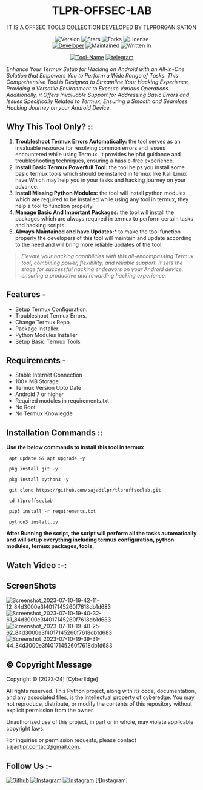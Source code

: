 <h1 align="center">TLPR-OFFSEC-LAB</h1>
<p align="center">
    IT IS A OFFSEC TOOLS COLLECTION DEVELOPED BY TLPRORGANISATION
</p>
<p align="center">
    <img alt="Version" src="https://img.shields.io/badge/Version-1.1-blue?style=for-the-badge&color=blue">
    <img alt="Stars" src="https://img.shields.io/github/stars/sajadtlpr/tlproffseclab?style=for-the-badge&color=magenta">
    <img alt="Forks" src="https://img.shields.io/github/forks/sajadtlpr/tlproffseclab?color=cyan&style=for-the-badge&color=purple">
    <img alt="License" src="https://img.shields.io/github/license/sajadtlpr/tlproffseclab?style=for-the-badge&color=blue">
    <br>
    <a href="https://telegram.me/G_Man_Official"><img title="Developer" src="https://img.shields.io/badge/Developer-sajadtlpr-red?style=flat-square"></a>
    <img alt="Maintained" src="https://img.shields.io/badge/Maintained-Yes-blue?style=flat-square">
    <img alt="Written In" src="https://img.shields.io/badge/Written%20In-python-yellow?style=flat-square">
</p>

<p align="center">
    <a href="https://telegram.me/termux_hacking_tools"><img title="Tool-Name" src="https://img.shields.io/badge/Tool_Name-Termux_Hacking_LabSetup-green.svg"></a>
    <a href="https://telegram.me/hacking_network8"><img title="telegram" src="https://img.shields.io/badge/Telegram-@hacking_network8-green.svg"></a>
</p>

_Enhance Your Termux Setup for Hacking on Android with an All-in-One Solution that Empowers You to Perform a Wide Range of Tasks. This Comprehensive Tool is Designed to Streamline Your Hacking Experience, Providing a Versatile Environment to Execute Various Operations. Additionally, it Offers Invaluable Support for Addressing Basic Errors and Issues Specifically Related to Termux, Ensuring a Smooth and Seamless Hacking Journey on your Android Device._

## Why This Tool Only? ::
1. **Troubleshoot Termux Errors Automatically:** the tool serves as an invaluable resource for resolving common errors and issues encountered while using Termux. It provides helpful guidance and troubleshooting techniques, ensuring a hassle-free experience.
2. **Install Basic Termux Powerfull Tool:** the tool helps you install some basic termux tools which should be installed in termux like Kali Linux have.Which may help you in your tasks and hacking journey on your advance.
3. **Install Missing Python Modules:** the tool will install python modules which are required to be installed while using any tool in termux, they help a tool to function properly. 
4. **Manage Basic And Important Packages:** the tool will install the packages which are always required in termux to perform certain tasks and hacking scripts.
5. **Always Maintained and have Updates:*** to make the tool function properly the developers of this tool will maintain and update according to the need and will bring more reliable updates of the tool.
> _Elevate your hacking capabilities with this all-encompassing Termux tool, combining power, flexibility, and reliable support. It sets the stage for successful hacking endeavors on your Android device, ensuring a productive and rewarding hacking experience._

## Features - 
- Setup Termux Configuration.
- Troubleshoot Termux Errors.
- Change Termux Repo.
- Package Installer.
- Python Modules Installer
- Setup Basic Termux Tools
  
## Requirements - 
- Stable Internet Connection
- 100+ MB Storage
- Termux Version Upto Date
- Android 7 or higher
- Required modules in requirements.txt
- No Root
- No Termux Knowlegde

## Installation Commands ::
**Use the below commands to install this tool in termux**

```
 apt update && apt upgrade -y

 pkg install git -y

 pkg install python3 -y

 git clone https://github.com/sajadtlpr/tlproffseclab.git

 cd tlproffseclab

 pip3 install -r requirements.txt

 python3 install.py
```

**After Running the script, the script will perform all the tasks automatically and will setup everything including termux configuration, python modules, termux packages, tools.**

## Watch Video :-:

## ScreenShots
![Screenshot_2023-07-10-19-42-11-12_84d3000e3f4017145260f7618db1d683](https://github.com/sajadtlpr/tlproffseclab/assets/128127654/c12672df-62ca-491e-8918-415aba0dbefc)
![Screenshot_2023-07-10-19-40-32-61_84d3000e3f4017145260f7618db1d683](https://github.com/sajadtlpr/tlproffseclab/assets/128127654/590f0ae2-6697-4b03-971b-4c9da2a8c9c5)
![Screenshot_2023-07-10-19-40-25-62_84d3000e3f4017145260f7618db1d683](https://github.com/sajadtlpr/tlproffseclab/assets/128127654/d4b43ce2-511a-4678-9581-ae0f2e41cc7a)
![Screenshot_2023-07-10-19-39-31-44_84d3000e3f4017145260f7618db1d683](https://github.com/sajadtlpr/tlproffseclab/assets/128127654/3d1f54d7-85ca-42df-9e3e-7f8e72c2eeac)

## ©️ Copyright Message
Copyright © [2023-24] [CyberEdge]

All rights reserved. This Python project, along with its code, documentation, and any associated files, is the intellectual property of cyberedge. You may not reproduce, distribute, or modify the contents of this repository without explicit permission from the owner.

Unauthorized use of this project, in part or in whole, may violate applicable copyright laws.

For inquiries or permission requests, please contact sajadtlpr.contact@gmail.com.

## Follow Us :-
<a href="https://github.com/sajadtlpr"><img title="Github" src="https://img.shields.io/badge/GitHub-sajadtlpr-brightgreen?style=for-the-badge&logo=github"></a>
[![Instagram](https://img.shields.io/badge/INSTAGRAM-FOLLOW-blue?style=for-the-badge&logo=instagram)](https://www.instagram.com/sajad.tlpr/)
[![Instagram](https://img.shields.io/badge/WEBSITE-VISIT-yellow?style=for-the-badge&logo=blogger)](https://github.com/sajadtlpr/in/)
[![Instagram]

